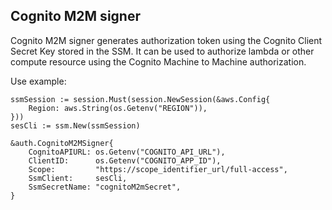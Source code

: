 ## Cognito M2M signer

Cognito M2M signer generates authorization token using the Cognito Client Secret Key stored in the SSM. It can be used to authorize lambda or other compute resource using the Cognito Machine to Machine authorization.

Use example:

```
ssmSession := session.Must(session.NewSession(&aws.Config{
    Region: aws.String(os.Getenv("REGION")),
}))
sesCli := ssm.New(ssmSession)

&auth.CognitoM2MSigner{
    CognitoAPIURL: os.Getenv("COGNITO_API_URL"),
    ClientID:      os.Getenv("COGNITO_APP_ID"),
    Scope:         "https://scope_identifier_url/full-access",
    SsmClient:     sesCli,
    SsmSecretName: "cognitoM2mSecret",
}
```